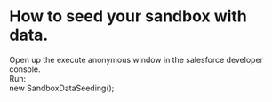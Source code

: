 # How to seed your sandbox with data.

Open up the execute anonymous window in the salesforce developer console.<br>
Run: <br>
new SandboxDataSeeding();
